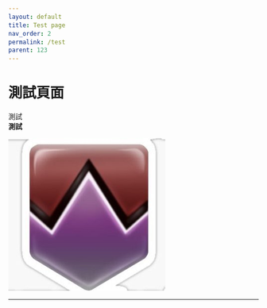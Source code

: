 ```yaml
---
layout: default
title: Test page
nav_order: 2
permalink: /test
parent: 123
---
```


# 測試頁面

測試  
**測試**  

<img src= https://github.com/BK13579/ffxivguide/blob/main/Images/DamageDown.jpg>

---
